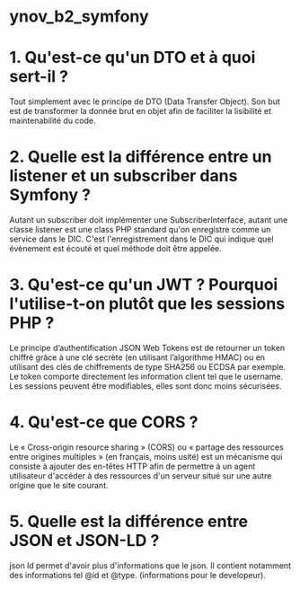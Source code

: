 # ynov_b2_symfony

# 1. Qu'est-ce qu'un DTO et à quoi sert-il ? 

Tout simplement avec le principe de DTO (Data Transfer Object). Son but est de transformer la donnée brut en objet afin de faciliter la lisibilité et maintenabilité du code.

# 2. Quelle est la différence entre un listener et un subscriber dans Symfony ? 

Autant un subscriber doit implémenter une SubscriberInterface, autant une classe listener est une class PHP standard qu'on enregistre comme un service dans le DIC. 
C'est l'enregistrement dans le DIC qui indique quel évènement est écouté et quel méthode doit être appelée.

# 3. Qu'est-ce qu'un JWT ? Pourquoi l'utilise-t-on plutôt que les sessions PHP ?

Le principe d’authentification JSON Web Tokens est de retourner un token chiffré grâce à une clé secrète (en utilisant l’algorithme HMAC) ou en utilisant des clés de chiffrements de type SHA256 ou ECDSA par exemple. 
Le token comporte directement les information client tel que le username. Les sessions peuvent être modifiables, elles sont donc moins sécurisées.

# 4. Qu'est-ce que CORS ? 

Le « Cross-origin resource sharing » (CORS) ou « partage des ressources entre origines multiples » (en français, moins usité) est un mécanisme qui consiste à ajouter des en-têtes HTTP afin de permettre à un agent utilisateur d'accéder à des ressources d'un serveur situé sur une autre origine que le site courant.

# 5. Quelle est la différence entre JSON et JSON-LD ?

json ld permet d'avoir plus d'informations que le json. Il contient notamment des informations tel @id et @type. (informations pour le developeur).
